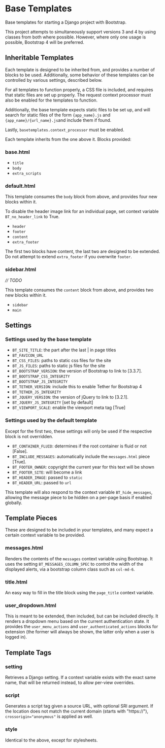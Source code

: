 # Base Templates
Base templates for starting a Django project with Bootstrap.

This project attempts to simultaneously support versions 3 and 4 by using
classes from both where possible. However, where only one usage is possible,
Bootstrap 4 will be preferred.

## Inheritable Templates

Each template is designed to be inherited from, and provides a number of
blocks to be used. Additionally, some behavior of these templates can be
controlled by various settings, described below.

For all templates to function properly, a CSS file is included, and requires
that static files are set up properly. The request context processor must also
be enabled for the templates to function.

Additionally, the base template expects static files to be set up, and will
search for static files of the form `{app_name}.js` and
`{app_name}/{url_name}.js`and include them if found.

Lastly, `basetemplates.context_processor` must be enabled.

Each template inherits from the one above it. Blocks provided:

### base.html

- `title`
- `body`
- `extra_scripts`

### default.html

This template consumes the `body` block from above, and provides four new
blocks within it.

To disable the header image link for an individual page, set context variable
`BT_no_header_link` to True.

- `header`
- `footer`
- `content`
- `extra_footer`

The first two blocks have content, the last two are designed to be extended.
Do not attempt to extend `extra_footer` if you overwrite `footer`.

### sidebar.html

*// TODO*

This template consumes the `content` block from above, and provides two new
blocks within it.

- `sidebar`
- `main`

## Settings

### Settings used by the base template

- `BT_SITE_TITLE`: the part after the last | in page titles
- `BT_FAVICON_URL`
- `BT_CSS_FILES`: paths to static css files for the site
- `BT_JS_FILES`: paths to static js files for the site
- `BT_BOOTSTRAP_VERSION`: the version of Bootstrap to link to [3.3.7].
- `BT_BOOTSTRAP_CSS_INTEGRITY`
- `BT_BOOTSTRAP_JS_INTEGRITY`
- `BT_TETHER_VERSION`: include this to enable Tether for Bootstrap 4
- `BT_TETHER_JS_INTEGRITY`
- `BT_JQUERY_VERSION`: the version of jQuery to link to [3.2.1].
- `BT_JQUERY_JS_INTEGRITY` [set by default]
- `BT_VIEWPORT_SCALE`: enable the viewport meta tag [True]

### Settings used by the default template

Except for the first two, these settings will only be used if the respective
block is not overridden.

- `BT_CONTAINER_FLUID`: determines if the root container is fluid or not
  [False].
- `BT_INCLUDE_MESSAGES`: automatically include the `messages.html` piece
  [True].
- `BT_FOOTER_OWNER`: copyright the current year for this text will be shown
- `BT_FOOTER_SITE`: will become a link
- `BT_HEADER_IMAGE`: passed to `static`
- `BT_HEADER_URL`: passed to `url`

This template will also respond to the context variable `BT_hide_messages`,
allowing the message piece to be hidden on a per-page basis if enabled
globally.

## Template Pieces

These are designed to be included in your templates, and many expect
a certain context variable to be provided.

### messages.html

Renders the contents of the `messages` context variable using Bootstrap.
It uses the setting `BT_MESSAGES_COLUMN_SPEC` to control the width of the
displayed alerts, via a bootstrap column class such as `col-md-6`.

### title.html

An easy way to fill in the title block using the `page_title` context variable.

### user_dropdown.html

This is meant to be extended, then included, but can be included directly.
It renders a dropdown menu based on the current authentication state.
It provides the `user_menu_actions` and `user_authenticated_actions` blocks
for extension (the former will always be shown, the latter only when a user is
logged in).

## Template Tags

### setting

Retrieves a Django setting. If a context variable exists with the exact same
name, that will be returned instead, to allow per-view overrides.

### script

Generates a script tag given a source URL, with optional SRI argument.
If the location does not match the current domain (starts with "https://"),
`crossorigin="anonymous"` is applied as well.

### style

Identical to the above, except for stylesheets.
